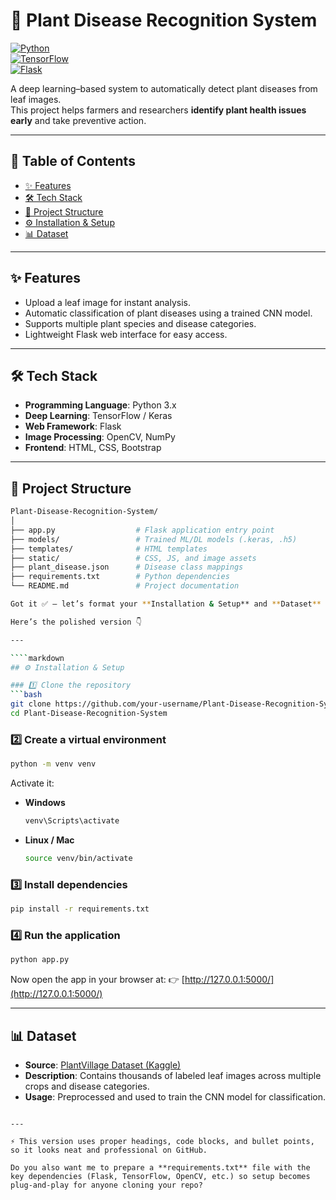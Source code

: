 # 🌱 Plant Disease Recognition System  

[![Python](https://img.shields.io/badge/Python-3.x-blue?logo=python)](https://www.python.org/)  
[![TensorFlow](https://img.shields.io/badge/TensorFlow-2.x-orange?logo=tensorflow)](https://www.tensorflow.org/)  
[![Flask](https://img.shields.io/badge/Flask-web--framework-black?logo=flask)](https://flask.palletsprojects.com/)  

A deep learning–based system to automatically detect plant diseases from leaf images.  
This project helps farmers and researchers **identify plant health issues early** and take preventive action.  

---

## 📑 Table of Contents  
- [✨ Features](#-features)  
- [🛠️ Tech Stack](#%EF%B8%8F-tech-stack)  
- [📂 Project Structure](#-project-structure)  
- [⚙️ Installation & Setup](#%EF%B8%8F-installation--setup)  
- [📊 Dataset](#-dataset)  
 

---

## ✨ Features  
- Upload a leaf image for instant analysis.  
- Automatic classification of plant diseases using a trained CNN model.  
- Supports multiple plant species and disease categories.  
- Lightweight Flask web interface for easy access.  

---

## 🛠️ Tech Stack  
- **Programming Language**: Python 3.x  
- **Deep Learning**: TensorFlow / Keras  
- **Web Framework**: Flask  
- **Image Processing**: OpenCV, NumPy  
- **Frontend**: HTML, CSS, Bootstrap  

---

## 📂 Project Structure  
```bash
Plant-Disease-Recognition-System/
│
├── app.py                  # Flask application entry point
├── models/                 # Trained ML/DL models (.keras, .h5)
├── templates/              # HTML templates
├── static/                 # CSS, JS, and image assets
├── plant_disease.json      # Disease class mappings
├── requirements.txt        # Python dependencies
└── README.md               # Project documentation

Got it ✅ — let’s format your **Installation & Setup** and **Dataset** sections in a professional GitHub-style Markdown.

Here’s the polished version 👇

---

````markdown
## ⚙️ Installation & Setup  

### 1️⃣ Clone the repository  
```bash
git clone https://github.com/your-username/Plant-Disease-Recognition-System.git
cd Plant-Disease-Recognition-System
````

### 2️⃣ Create a virtual environment

```bash
python -m venv venv
```

Activate it:

* **Windows**

  ```bash
  venv\Scripts\activate
  ```
* **Linux / Mac**

  ```bash
  source venv/bin/activate
  ```

### 3️⃣ Install dependencies

```bash
pip install -r requirements.txt
```

### 4️⃣ Run the application

```bash
python app.py
```

Now open the app in your browser at:
👉 [http://127.0.0.1:5000/](http://127.0.0.1:5000/)

---

## 📊 Dataset

* **Source**: [PlantVillage Dataset (Kaggle)](https://www.kaggle.com/emmarex/plantdisease)
* **Description**: Contains thousands of labeled leaf images across multiple crops and disease categories.
* **Usage**: Preprocessed and used to train the CNN model for classification.

```

---

⚡ This version uses proper headings, code blocks, and bullet points, so it looks neat and professional on GitHub.  

Do you also want me to prepare a **requirements.txt** file with the key dependencies (Flask, TensorFlow, OpenCV, etc.) so setup becomes plug-and-play for anyone cloning your repo?
```
